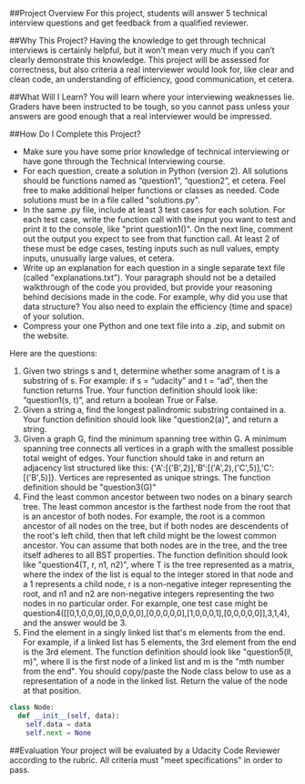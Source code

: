 ##Project Overview
For this project, students will answer 5 technical interview questions and get feedback from a qualified reviewer.

##Why This Project?
Having the knowledge to get through technical interviews is certainly helpful, but it won’t mean very much if you can’t clearly demonstrate this knowledge. This project will be assessed for correctness, but also criteria a real interviewer would look for, like clear and clean code, an understanding of efficiency, good communication, et cetera.

##What Will I Learn?
You will learn where your interviewing weaknesses lie. Graders have been instructed to be tough, so you cannot pass unless your answers are good enough that a real interviewer would be impressed.

##How Do I Complete this Project?
* Make sure you have some prior knowledge of technical interviewing or have gone through the Technical Interviewing course.
* For each question, create a solution in Python (version 2). All solutions should be functions named as “question1”, “question2”, et cetera. Feel free to make additional helper functions or classes as needed. Code solutions must be in a file called "solutions.py".
* In the same .py file, include at least 3 test cases for each solution. For each test case, write the function call with the input you want to test and print it to the console, like "print question1()". On the next line, comment out the output you expect to see from that function call. At least 2 of these must be edge cases, testing inputs such as null values, empty inputs, unusually large values, et cetera.
* Write up an explanation for each question in a single separate text file (called "explanations.txt"). Your paragraph should not be a detailed walkthrough of the code you provided, but provide your reasoning behind decisions made in the code. For example, why did you use that data structure? You also need to explain the efficiency (time and space) of your solution.
* Compress your one Python and one text file into a .zip, and submit on the website.


Here are the questions:

1. Given two strings s and t, determine whether some anagram of t is a substring of s. For example: if s = “udacity” and t = “ad”, then the function returns True. Your function definition should look like: “question1(s, t)”, and return a boolean True or False.
2. Given a string a, find the longest palindromic substring contained in a. Your function definition should look like "question2(a)", and return a string.
3. Given a graph G, find the minimum spanning tree within G. A minimum spanning tree connects all vertices in a graph with the smallest possible total weight of edges. Your function should take in and return an adjacency list structured like this: {'A':[('B',2)],'B':[('A',2),('C',5)],'C':[('B',5)]}. Vertices are represented as unique strings. The function definition should be "question3(G)"
4. Find the least common ancestor between two nodes on a binary search tree. The least common ancestor is the farthest node from the root that is an ancestor of both nodes. For example, the root is a common ancestor of all nodes on the tree, but if both nodes are descendents of the root's left child, then that left child might be the lowest common ancestor. You can assume that both nodes are in the tree, and the tree itself adheres to all BST properties. The function definition should look like "question4(T, r, n1, n2)", where T is the tree represented as a matrix, where the index of the list is equal to the integer stored in that node and a 1 represents a child node, r is a non-negative integer representing the root, and n1 and n2 are non-negative integers representing the two nodes in no particular order. For example, one test case might be question4([[0,1,0,0,0],[0,0,0,0,0],[0,0,0,0,0],[1,0,0,0,1],[0,0,0,0,0]],3,1,4), and the answer would be 3.
5. Find the element in a singly linked list that's m elements from the end. For example, if a linked list has 5 elements, the 3rd element from the end is the 3rd element. The function definition should look like "question5(ll, m)", where ll is the first node of a linked list and m is the "mth number from the end". You should copy/paste the Node class below to use as a representation of a node in the linked list. Return the value of the node at that position.

```python
class Node:
  def __init__(self, data):
    self.data = data
    self.next = None
``` 

##Evaluation
Your project will be evaluated by a Udacity Code Reviewer according to the rubric. All criteria must "meet specifications" in order to pass.
